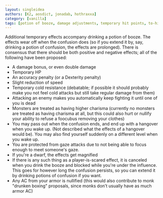 ```yaml
---
layout: singleidea
authors: [K2, aosdict, jonadab, hothraxxa]
category: [vanilla]
tags: [potion of booze, damage adjustments, temporary hit points, to-hit adjustments, dexterity, speed adjustments, cold resistance, charisma, foocubi, player fear system, confusion, implemented in evilhack]
---
```

Additional temporary effects accompany drinking a potion of booze. The effects wear off when the confusion does (so if you extend it by, say, drinking a potion of confusion, the effects are prolonged). There is consensus that there should be both positive and negative effects; all of the following have been proposed:
* A damage bonus, or even double damage
* Temporary HP
* An accuracy penalty (or a Dexterity penalty)
* Slight reduction of speed
* Temporary cold resistance (debatable; if possible it should probably make you not feel cold attacks but still take regular damage from them)
* Attacking an enemy makes you automatically keep fighting it until one of you is dead
* Monsters are treated as having higher charisma (currently no monsters are treated as having charisma at all, but this could also hurt or nullify your ability to refuse a foocubus removing your clothes)
* You may pass out when the confusion ends, and end up with a hangover when you wake up. (Not described what the effects of a hangover would be). You may also find yourself suddenly on a different level when you wake up.
* You are protected from gaze attacks due to not being able to focus enough to meet someone's gaze.
* If you're a dwarf, the effects get magnified
* If there is any such thing as a player-is-scared effect, it is canceled when you drink the booze and blocked while you're under the influence. This goes for however long the confusion persists, so you can extend it by drinking potions of confusion if you want.
* Any AC from your armor is nullified (this would also contribute to monk "drunken boxing" proposals, since monks don't usually have as much armor AC)

